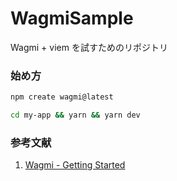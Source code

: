 # WagmiSample
Wagmi + viem を試すためのリポジトリ

### 始め方

```bash
npm create wagmi@latest
```

```bash
cd my-app && yarn && yarn dev
```

### 参考文献
1. [Wagmi - Getting Started](https://wagmi.sh/react/getting-started)
